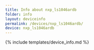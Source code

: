 ```yaml
---
title: Info about nxp_ls1046ardb
folder: info
layout: deviceinfo
permalink: /devices/nxp_ls1046ardb/
device: nxp_ls1046ardb
---
```

{% include templates/device_info.md %}

